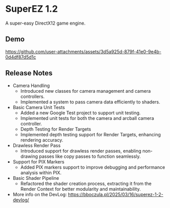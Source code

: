 # SuperEZ 1.2
 A super-easy DirectX12 game engine.

## Demo

https://github.com/user-attachments/assets/3d5a925d-879f-41e0-9e4b-0d4df87d5d1c

## Release Notes
- Camera Handling
  - Introduced new classes for camera management and camera controllers.
  - Implemented a system to pass camera data efficiently to shaders.
- Basic Camera Unit Tests
  - Added a new Google Test project to support unit testing.
  - Implemented unit tests for both the camera and arcball camera controller.
  - Depth Testing for Render Targets
  - Implemented depth testing support for Render Targets, enhancing rendering accuracy.
- Drawless Render Pass
  - Introduced support for drawless render passes, enabling non-drawing passes like copy passes to function seamlessly.
- Support for PIX Markers
  - Added PIX markers support to improve debugging and performance analysis within PIX.
- Basic Shader Pipeline
  - Refactored the shader creation process, extracting it from the Render Context for better modularity and maintainability.
- More info on the DevLog: https://bboczula.pl/2025/03/16/superez-1-2-devlog/ 
